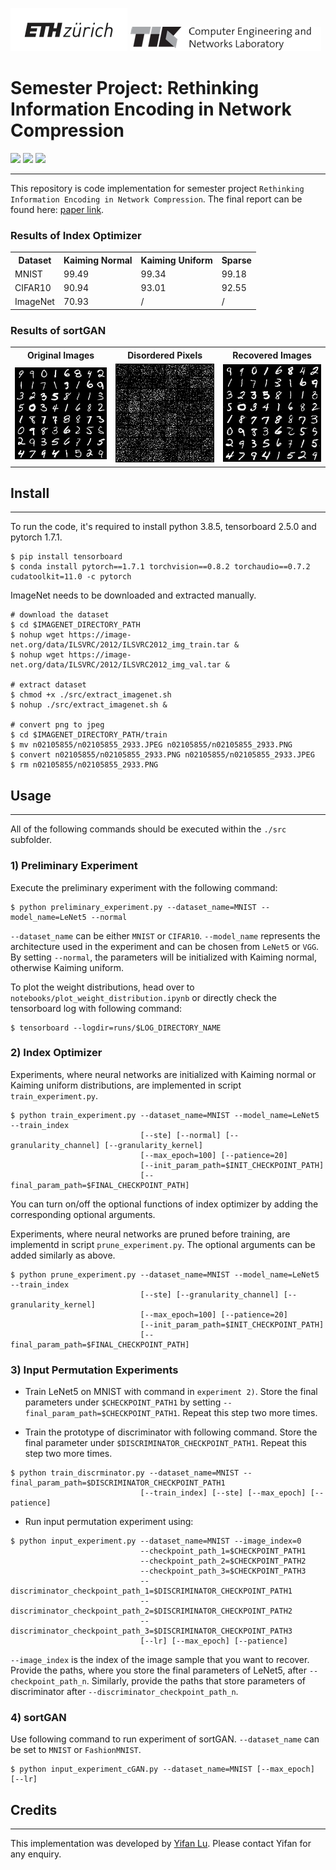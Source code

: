 ![](https://github.com/wwwfan628/nn_compression/raw/main/imgs/eth_logo.png) ![](https://github.com/wwwfan628/nn_compression/raw/main/imgs/tiklogo.png)
# Semester Project: Rethinking Information Encoding in Network Compression
![](https://img.shields.io/badge/python-3.8.5-blue.svg)
![](https://img.shields.io/badge/tensorboard-2.5.0-orange.svg)
![](https://img.shields.io/badge/pytorch-1.7.1-green.svg)


---
This repository is code implementation for semester project `Rethinking Information Encoding in Network Compression`.
The final report can be found here: [paper link](https://github.com/wwwfan628/nn_compression/blob/main/Rethinking_Information_Encoding_in_Network_Compression.pdf).

### Results of Index Optimizer
<div align=center>
<table style="width:100%">
  <tr>
    <th>Dataset</th>
    <th>Kaiming Normal</th>
    <th>Kaiming Uniform</th>
    <th>Sparse</th>
  </tr>
  <tr>
    <td>MNIST</td>
    <td>99.49</td>
    <td>99.34</td>
    <td>99.18</td>
  </tr>
  <tr>
    <td>CIFAR10</td>
    <td>90.94</td>
    <td>93.01</td>
    <td>92.55</td>
  </tr>
  <tr>
    <td>ImageNet</td>
    <td>70.93</td>
    <td>/</td>
    <td>/</td>
  </tr>
  </table>
  </div>

### Results of sortGAN
<div align=center>
<table style="width:100%">
  <tr>
    <th>Original Images</th>
    <th>Disordered Pixels</th>
    <th>Recovered Images</th>
  </tr>
  <tr>
    <td><img src="https://github.com/wwwfan628/nn_compression/raw/main/imgs/real.png" width=100% /></td>
    <td><img src="https://github.com/wwwfan628/nn_compression/raw/main/imgs/random.png" width=100% /></td>
    <td><img src="https://github.com/wwwfan628/nn_compression/raw/main/imgs/quantize.png" width=100% /></td>
  </tr>
  </table>
  </div>



## Install

---
To run the code, it's required to install python 3.8.5, tensorboard 2.5.0 and pytorch 1.7.1.
```
$ pip install tensorboard
$ conda install pytorch==1.7.1 torchvision==0.8.2 torchaudio==0.7.2 cudatoolkit=11.0 -c pytorch
```
ImageNet needs to be downloaded and extracted manually.
```
# download the dataset
$ cd $IMAGENET_DIRECTORY_PATH
$ nohup wget https://image-net.org/data/ILSVRC/2012/ILSVRC2012_img_train.tar &
$ nohup wget https://image-net.org/data/ILSVRC/2012/ILSVRC2012_img_val.tar &

# extract dataset
$ chmod +x ./src/extract_imagenet.sh
$ nohup ./src/extract_imagenet.sh &

# convert png to jpeg
$ cd $IMAGENET_DIRECTORY_PATH/train
$ mv n02105855/n02105855_2933.JPEG n02105855/n02105855_2933.PNG
$ convert n02105855/n02105855_2933.PNG n02105855/n02105855_2933.JPEG
$ rm n02105855/n02105855_2933.PNG
```

## Usage

---
All of the following commands should be executed within the `./src` subfolder. 
### 1) Preliminary Experiment
Execute the preliminary experiment with the following command:
```
$ python preliminary_experiment.py --dataset_name=MNIST --model_name=LeNet5 --normal
```
`--dataset_name` can be either `MNIST` or `CIFAR10`. `--model_name` represents the architecture used in the 
experiment and can be chosen from `LeNet5` or `VGG`. By setting `--normal`, the parameters will be initialized 
with Kaiming normal, otherwise Kaiming uniform. 

To plot the weight distributions, head over to `notebooks/plot_weight_distribution.ipynb` or directly check the 
tensorboard log with following command:
```
$ tensorboard --logdir=runs/$LOG_DIRECTORY_NAME
```
### 2) Index Optimizer
Experiments, where neural networks are initialized with Kaiming normal or Kaiming uniform 
distributions, are implemented in script `train_experiment.py`. 
```
$ python train_experiment.py --dataset_name=MNIST --model_name=LeNet5 --train_index 
                             [--ste] [--normal] [--granularity_channel] [--granularity_kernel]
                             [--max_epoch=100] [--patience=20]
                             [--init_param_path=$INIT_CHECKPOINT_PATH]
                             [--final_param_path=$FINAL_CHECKPOINT_PATH]
```
You can turn on/off the optional functions of index optimizer by adding the corresponding optional arguments.

Experiments, where neural networks are pruned before training, are implementd in 
script `prune_experiment.py`. The optional arguments can be added similarly as above.
```
$ python prune_experiment.py --dataset_name=MNIST --model_name=LeNet5 --train_index 
                             [--ste] [--granularity_channel] [--granularity_kernel]
                             [--max_epoch=100] [--patience=20]
                             [--init_param_path=$INIT_CHECKPOINT_PATH]
                             [--final_param_path=$FINAL_CHECKPOINT_PATH]
```

### 3) Input Permutation Experiments

* Train LeNet5 on MNIST with command in `experiment 2)`. Store the final parameters under `$CHECKPOINT_PATH1` by setting
  `--final_param_path=$CHECKPOINT_PATH1`.
Repeat this step two more times.

  
* Train the prototype of discriminator with following command. Store the final parameter under 
  `$DISCRIMINATOR_CHECKPOINT_PATH1`. Repeat this step two more times.
```
$ python train_discrminator.py --dataset_name=MNIST --final_param_path=$DISCRIMINATOR_CHECKPOINT_PATH1
                             [--train_index] [--ste] [--max_epoch] [--patience]
```

* Run input permutation experiment using:
```
$ python input_experiment.py --dataset_name=MNIST --image_index=0 
                             --checkpoint_path_1=$CHECKPOINT_PATH1
                             --checkpoint_path_2=$CHECKPOINT_PATH2
                             --checkpoint_path_3=$CHECKPOINT_PATH3
                             --discriminator_checkpoint_path_1=$DISCRIMINATOR_CHECKPOINT_PATH1
                             --discriminator_checkpoint_path_2=$DISCRIMINATOR_CHECKPOINT_PATH2
                             --discriminator_checkpoint_path_3=$DISCRIMINATOR_CHECKPOINT_PATH3
                             [--lr] [--max_epoch] [--patience]
```
`--image_index` is the index of the image sample that you want to recover. Provide the paths, where you store the final 
parameters of LeNet5, after `--checkpoint_path_n`. Similarly, provide the paths that store parameters of discriminator 
after `--discriminator_checkpoint_path_n`.

### 4) sortGAN
Use following command to run experiment of sortGAN. `--dataset_name` can be set to `MNIST` or `FashionMNIST`.
```
$ python input_experiment_cGAN.py --dataset_name=MNIST [--max_epoch] [--lr]
```

## Credits

---
This implementation was developed by [Yifan Lu](https://github.com/wwwfan628). Please contact Yifan for any enquiry.
